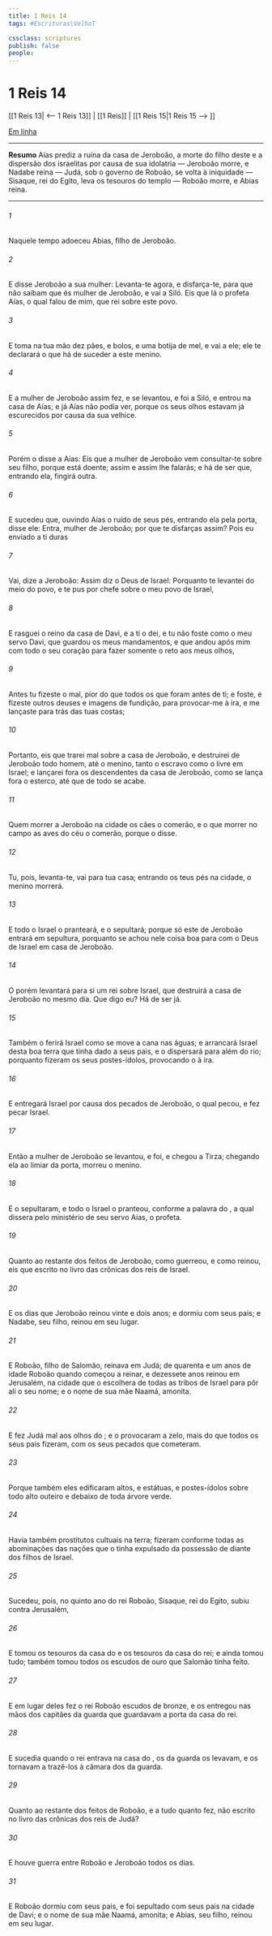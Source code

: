 ```yaml
---
title: 1 Reis 14
tags: #Escrituras\VelhoT

cssclass: scriptures
publish: false
people:
---
```


# 1 Reis 14
[[1 Reis 13| <-- 1 Reis 13]] | [[1 Reis]] | [[1 Reis 15|1 Reis 15 --> ]]

[Em linha](https://churchofjesuschrist.org/study/scriptures/ot/1-kgs/14?lang=por)

---
__Resumo__
Aías prediz a ruína da casa de Jeroboão, a morte do filho deste e a dispersão dos israelitas por causa de sua idolatria — Jeroboão morre, e Nadabe reina — Judá, sob o governo de Roboão, se volta à iniquidade — Sisaque, rei do Egito, leva os tesouros do templo — Roboão morre, e Abias reina.

---
###### 1 
Naquele tempo adoeceu Abias, filho de Jeroboão.

###### 2 
E disse Jeroboão a sua mulher: Levanta-te agora, e disfarça-te, para que não saibam que és mulher de Jeroboão, e vai a Siló. Eis que lá  o profeta Aías, o qual falou de mim, que  rei sobre este povo.

###### 3 
E toma na tua mão dez pães, e bolos, e uma botija de mel, e vai a ele; ele te declarará o que há de suceder a este menino.

###### 4 
E a mulher de Jeroboão assim fez, e se levantou, e foi a Siló, e entrou na casa de Aías; e já Aías não podia ver, porque os seus olhos estavam já escurecidos por causa da sua velhice.

###### 5 
Porém o  disse a Aías: Eis que a mulher de Jeroboão vem consultar-te sobre seu filho, porque está doente; assim e assim lhe falarás; e há de ser que, entrando ela, fingirá  outra.

###### 6 
E sucedeu que, ouvindo Aías o ruído de seus pés, entrando ela pela porta, disse ele: Entra, mulher de Jeroboão; por que te disfarças assim? Pois eu  enviado a ti  duras 

###### 7 
Vai, dize a Jeroboão: Assim diz o  Deus de Israel: Porquanto te levantei do meio do povo, e te pus por chefe sobre o meu povo de Israel,

###### 8 
E rasguei o reino da casa de Davi, e a ti o dei, e tu não foste como o meu servo Davi, que guardou os meus mandamentos, e que andou após mim com todo o seu coração para fazer somente o  reto aos meus olhos,

###### 9 
Antes tu fizeste o mal, pior do que todos os que foram antes de ti; e foste, e fizeste outros deuses e imagens de fundição, para provocar-me à ira, e me lançaste para trás das tuas costas;

###### 10 
Portanto, eis que trarei mal sobre a casa de Jeroboão, e destruirei de Jeroboão todo homem, até o menino, tanto o escravo como o livre em Israel; e lançarei fora os descendentes da casa de Jeroboão, como se lança fora o esterco, até que de todo se acabe.

###### 11 
Quem morrer a Jeroboão na cidade os cães o comerão, e o que morrer no campo as aves do céu o comerão, porque o   disse.

###### 12 
Tu, pois, levanta-te,  vai para tua casa; entrando os teus pés na cidade, o menino morrerá.

###### 13 
E todo o Israel o pranteará, e o sepultará; porque só este de Jeroboão entrará em sepultura, porquanto se achou nele coisa boa para com o  Deus de Israel em casa de Jeroboão.

###### 14 
O  porém levantará para si um rei sobre Israel, que destruirá a casa de Jeroboão no mesmo dia. Que digo eu? Há de ser já.

###### 15 
Também o  ferirá Israel como se move a cana nas águas; e arrancará Israel desta boa terra que tinha dado a seus pais, e o dispersará para além do rio; porquanto fizeram os seus postes-ídolos, provocando o  à ira.

###### 16 
E entregará Israel por causa dos pecados de Jeroboão, o qual pecou, e fez pecar Israel.

###### 17 
Então a mulher de Jeroboão se levantou, e foi, e chegou a Tirza; chegando ela ao limiar da porta, morreu o menino.

###### 18 
E o sepultaram, e todo o Israel o pranteou, conforme a palavra do , a qual dissera pelo ministério de seu servo Aías, o profeta.

###### 19 
Quanto ao restante dos feitos de Jeroboão, como guerreou, e como reinou, eis que  escrito no livro das crônicas dos reis de Israel.

###### 20 
E  os dias que Jeroboão reinou vinte e dois anos; e dormiu com seus pais; e Nadabe, seu filho, reinou em seu lugar.

###### 21 
E Roboão, filho de Salomão, reinava em Judá; de quarenta e um anos de idade  Roboão quando começou a reinar, e dezessete anos reinou em Jerusalém, na cidade que o  escolhera de todas as tribos de Israel para pôr ali o seu nome; e  o nome de sua mãe Naamá, amonita.

###### 22 
E fez Judá  mal aos olhos do ; e o provocaram a zelo, mais do que todos os seus pais fizeram, com os seus pecados que cometeram.

###### 23 
Porque também eles edificaram altos, e estátuas, e postes-ídolos sobre todo alto outeiro e debaixo de toda árvore verde.

###### 24 
Havia também prostitutos cultuais na terra; fizeram conforme todas as abominações das nações que o  tinha expulsado da  possessão de diante dos filhos de Israel.

###### 25 
Sucedeu, pois,  no quinto ano do rei Roboão, Sisaque, rei do Egito, subiu contra Jerusalém,

###### 26 
E tomou os tesouros da casa do  e os tesouros da casa do rei; e ainda tomou tudo; também tomou todos os escudos de ouro que Salomão tinha feito.

###### 27 
E em lugar deles fez o rei Roboão escudos de bronze, e os entregou nas mãos dos capitães da guarda que guardavam a porta da casa do rei.

###### 28 
E sucedia  quando o rei entrava na casa do , os da guarda os levavam, e os tornavam a trazê-los à câmara dos da guarda.

###### 29 
Quanto ao restante dos feitos de Roboão, e a tudo quanto fez,  não  escrito no livro das crônicas dos reis de Judá?

###### 30 
E houve guerra entre Roboão e Jeroboão todos os  dias.

###### 31 
E Roboão dormiu com seus pais, e foi sepultado com seus pais na cidade de Davi; e  o nome de sua mãe Naamá, amonita; e Abias, seu filho, reinou em seu lugar.

